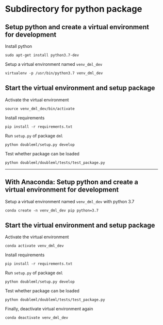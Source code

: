 # Subdirectory for python package

## Setup python and create a virtual environment for development
Install python
```
sudo apt-get install python3.7-dev
```
Setup a virtual environment named `venv_dml_dev`
```
virtualenv -p /usr/bin/python3.7 venv_dml_dev
```

## Start the virtual environment and setup package
Activate the virtual environment
```
source venv_dml_dev/bin/activate
```
Install requirements
```
pip install -r requirements.txt
```
Run `setup.py` of package `dml`
```
python doubleml/setup.py develop
```
Test whether package can be loaded
```
python doubleml/doubleml/tests/test_package.py
```

_______

## With Anaconda: Setup python and create a virtual environment for development

Setup a virtual environment named `venv_dml_dev` with python 3.7
```
conda create -n venv_dml_dev pip python=3.7
```

## Start the virtual environment and setup package
Activate the virtual environment
```
conda activate venv_dml_dev
```
Install requirements
```
pip install -r requirements.txt
```
Run `setup.py` of package `dml`
```
python doubleml/setup.py develop
```
Test whether package can be loaded
```
python doubleml/doubleml/tests/test_package.py
```
Finally, deactivate virtual environment again
```
conda deactivate venv_dml_dev
```

